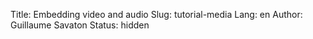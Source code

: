 Title: Embedding video and audio
Slug: tutorial-media
Lang: en
Author: Guillaume Savaton
Status: hidden

<!-- TODO -->

